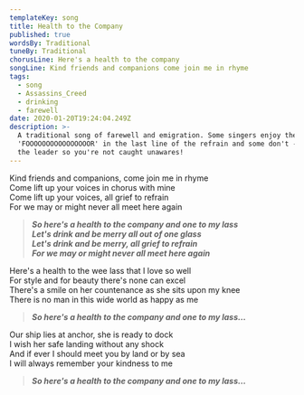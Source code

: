 ```yaml
---
templateKey: song
title: Health to the Company
published: true
wordsBy: Traditional
tuneBy: Traditional
chorusLine: Here's a health to the company
songLine: Kind friends and companions come join me in rhyme
tags:
  - song
  - Assassins_Creed
  - drinking
  - farewell
date: 2020-01-20T19:24:04.249Z
description: >-
  A traditional song of farewell and emigration. Some singers enjoy the long
  'FOOOOOOOOOOOOOOOOR' in the last line of the refrain and some don't - watch
  the leader so you're not caught unawares!
---
```

Kind friends and companions, come join me in rhyme\
Come lift up your voices in chorus with mine\
Come lift up your voices, all grief to refrain\
For we may or might never all meet here again

> ***So here's a health to the company and one to my lass***\
> ***Let's drink and be merry all out of one glass***\
> ***Let's drink and be merry, all grief to refrain***\
> ***For we may or might never all meet here again***

Here's a health to the wee lass that I love so well\
For style and for beauty there's none can excel\
There's a smile on her countenance as she sits upon my knee\
There is no man in this wide world as happy as me

> ***So here's a health to the company and one to my lass...***

Our ship lies at anchor, she is ready to dock\
I wish her safe landing without any shock\
And if ever I should meet you by land or by sea\
I will always remember your kindness to me

> ***So here's a health to the company and one to my lass...***

